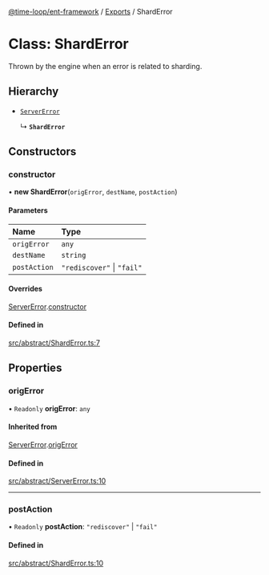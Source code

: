 [@time-loop/ent-framework](../README.md) / [Exports](../modules.md) / ShardError

# Class: ShardError

Thrown by the engine when an error is related to sharding.

## Hierarchy

- [`ServerError`](ServerError.md)

  ↳ **`ShardError`**

## Constructors

### constructor

• **new ShardError**(`origError`, `destName`, `postAction`)

#### Parameters

| Name | Type |
| :------ | :------ |
| `origError` | `any` |
| `destName` | `string` |
| `postAction` | ``"rediscover"`` \| ``"fail"`` |

#### Overrides

[ServerError](ServerError.md).[constructor](ServerError.md#constructor)

#### Defined in

[src/abstract/ShardError.ts:7](https://github.com/clickup/rest-client/blob/master/src/abstract/ShardError.ts#L7)

## Properties

### origError

• `Readonly` **origError**: `any`

#### Inherited from

[ServerError](ServerError.md).[origError](ServerError.md#origerror)

#### Defined in

[src/abstract/ServerError.ts:10](https://github.com/clickup/rest-client/blob/master/src/abstract/ServerError.ts#L10)

___

### postAction

• `Readonly` **postAction**: ``"rediscover"`` \| ``"fail"``

#### Defined in

[src/abstract/ShardError.ts:10](https://github.com/clickup/rest-client/blob/master/src/abstract/ShardError.ts#L10)
